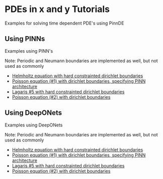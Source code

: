 # PDEs in x and y Tutorials

Examples for solving time dependent PDE's using PinnDE

## Using PINNs

Examples using PINN's

Note: Periodic and Neumann boundaries are implemented as well, but not used as commonly

* [Helmholtz equation with hard constrainted dirichlet boundaries](Tutorials_PDEs_xy_PINN/helmholtz.md)
* [Poisson equation (#1) with dirichlet boundaries, specifying PINN architecture](Tutorials_PDEs_xy_PINN/poisson1.md)
* [Lagaris #5 with hard constrainted dirichlet boundaries](Tutorials_PDEs_xy_PINN/lagaris.md)
* [Poisson equation (#2) with dirichlet boundaries](Tutorials_PDEs_xy_PINN/poisson2.md)

## Using DeepONets

Examples using DeepONets

Note: Periodic and Neumann boundaries are implemented as well, but not used as commonly

* [Helmholtz equation with hard constrainted dirichlet boundaries](Tutorials_PDEs_xy_DeepONet/helmholtz_don.md)
* [Poisson equation (#1) with dirichlet boundaries, specifying PINN architecture](Tutorials_PDEs_xy_DeepONet/poisson1_don.md)
* [Lagaris #5 with hard constrainted dirichlet boundaries](Tutorials_PDEs_xy_DeepONet/lagaris_don.md)
* [Poisson equation (#2) with dirichlet boundaries](Tutorials_PDEs_xy_DeepONet/poisson2_don.md)
